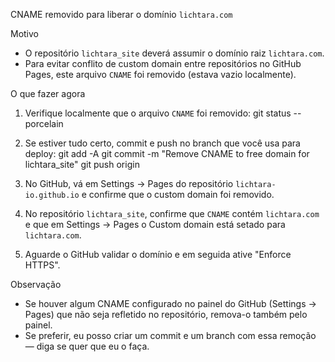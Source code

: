 CNAME removido para liberar o domínio `lichtara.com`

Motivo
- O repositório `lichtara_site` deverá assumir o domínio raiz `lichtara.com`.
- Para evitar conflito de custom domain entre repositórios no GitHub Pages, este arquivo `CNAME` foi removido (estava vazio localmente).

O que fazer agora
1. Verifique localmente que o arquivo `CNAME` foi removido:
   git status --porcelain

2. Se estiver tudo certo, commit e push no branch que você usa para deploy:
   git add -A
   git commit -m "Remove CNAME to free domain for lichtara_site"
   git push origin <sua-branch>

3. No GitHub, vá em Settings → Pages do repositório `lichtara-io.github.io` e confirme que o custom domain foi removido.

4. No repositório `lichtara_site`, confirme que `CNAME` contém `lichtara.com` e que em Settings → Pages o Custom domain está setado para `lichtara.com`.

5. Aguarde o GitHub validar o domínio e em seguida ative "Enforce HTTPS".

Observação
- Se houver algum CNAME configurado no painel do GitHub (Settings → Pages) que não seja refletido no repositório, remova-o também pelo painel.
- Se preferir, eu posso criar um commit e um branch com essa remoção — diga se quer que eu o faça.

